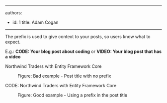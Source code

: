 

---
authors:
  - id: 1
    title: Adam Cogan
---




<span class='intro'> The&#160;prefix&#160;is used&#160;to give context to your posts, so users know what to expect.&#160;<br> </span>

<p>E.g.​​​&#58; <b>CODE&#58; Your blog post about coding</b>&#160;or <b>VIDEO&#58; Your blog post that has a video</b></p><p class="ssw15-rteElement-GreyBox">Northwind Traders with Entity Framework Core<br></p><dd class="ssw15-rteElement-FigureBad"> Figure&#58; Bad example - Post title with&#160;no prefix<br></dd><p class="ssw15-rteElement-GreyBox">CODE&#58; Northwind​​ Traders with Entity Framework Core<br></p><dd class="ssw15-rteElement-FigureGood">Figure&#58; Good example - Using a prefix in the post title​​<br></dd>


